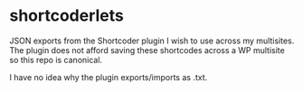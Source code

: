 # shortcoderlets
JSON exports from the Shortcoder plugin I wish to use across my multisites. The plugin does not afford saving these shortcodes across a WP multisite so this repo is canonical.

I have no idea why the plugin exports/imports as .txt.

